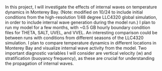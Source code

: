 In this project, I will investigate the effects of internal waves on temperature dynamics in Monterey Bay. (Note: modified on 10/24 to include initial conditions from the high-resolution 1/48 degree LLC4320 global simulation, in order to include internal wave generation during the model run.) I plan to run my model for a few months, with ~0.5 GB hourly boundary condition files for THETA, SALT, UVEL, and VVEL. An interesting comparison could be between runs with conditions from different seasons of the LLC4320 simulation. I plan to compare temperature dynamics in different locations in Monterey Bay and visualize internal wave activity from the model. Two important diagnostic variables I will consider are vertical velocity (w) and stratification (buoyancy frequency), as these are crucial for understanding the propagation of internal waves.
